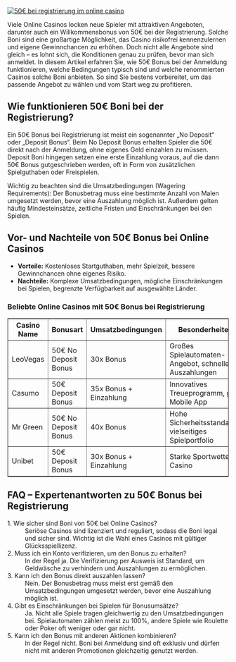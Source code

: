 [![50€ bei registrierung im online casino](https://123-caf.pages.dev/gitsignup.png)](https://vrmoo.ru/Bt82HjjY)

<p>Viele Online Casinos locken neue Spieler mit attraktiven Angeboten, darunter auch ein Willkommensbonus von 50€ bei der Registrierung. Solche Boni sind eine großartige Möglichkeit, das Casino risikofrei kennenzulernen und eigene Gewinnchancen zu erhöhen. Doch nicht alle Angebote sind gleich – es lohnt sich, die Konditionen genau zu prüfen, bevor man sich anmeldet. In diesem Artikel erfahren Sie, wie 50€ Bonus bei der Anmeldung funktionieren, welche Bedingungen typisch sind und welche renommierten Casinos solche Boni anbieten. So sind Sie bestens vorbereitet, um das passende Angebot zu wählen und vom Start weg zu profitieren.</p>  <h2>Wie funktionieren 50€ Boni bei der Registrierung?</h2> <p>Ein 50€ Bonus bei Registrierung ist meist ein sogenannter „No Deposit“ oder „Deposit Bonus“. Beim No Deposit Bonus erhalten Spieler die 50€ direkt nach der Anmeldung, ohne eigenes Geld einzahlen zu müssen. Deposit Boni hingegen setzen eine erste Einzahlung voraus, auf die dann 50€ Bonus gutgeschrieben werden, oft in Form von zusätzlichen Spielguthaben oder Freispielen.</p> <p>Wichtig zu beachten sind die Umsatzbedingungen (Wagering Requirements): Der Bonusbetrag muss eine bestimmte Anzahl von Malen umgesetzt werden, bevor eine Auszahlung möglich ist. Außerdem gelten häufig Mindesteinsätze, zeitliche Fristen und Einschränkungen bei den Spielen.</p>  <h2>Vor- und Nachteile von 50€ Bonus bei Online Casinos</h2> <ul>   <li><strong>Vorteile:</strong> Kostenloses Startguthaben, mehr Spielzeit, bessere Gewinnchancen ohne eigenes Risiko.</li>   <li><strong>Nachteile:</strong> Komplexe Umsatzbedingungen, mögliche Einschränkungen bei Spielen, begrenzte Verfügbarkeit auf ausgewählte Länder.</li> </ul>  <h3>Beliebte Online Casinos mit 50€ Bonus bei Registrierung</h3> <table border="1" cellpadding="8" cellspacing="0">   <thead>     <tr>       <th>Casino Name</th>       <th>Bonusart</th>       <th>Umsatzbedingungen</th>       <th>Besonderheiten</th>     </tr>   </thead>   <tbody>     <tr>       <td>LeoVegas</td>       <td>50€ No Deposit Bonus</td>       <td>30x Bonus</td>       <td>Großes Spielautomaten-Angebot, schnelle Auszahlungen</td>     </tr>     <tr>       <td>Casumo</td>       <td>50€ Deposit Bonus</td>       <td>35x Bonus + Einzahlung</td>       <td>Innovatives Treueprogramm, gute Mobile App</td>     </tr>     <tr>       <td>Mr Green</td>       <td>50€ No Deposit Bonus</td>       <td>40x Bonus</td>       <td>Hohe Sicherheitsstandards, vielseitiges Spielportfolio</td>     </tr>     <tr>       <td>Unibet</td>       <td>50€ Deposit Bonus</td>       <td>30x Bonus + Einzahlung</td>       <td>Starke Sportwetten + Casino</td>     </tr>   </tbody> </table>  <h2>FAQ – Expertenantworten zu 50€ Bonus bei Registrierung</h2> <dl>   <dt>1. Wie sicher sind Boni von 50€ bei Online Casinos?</dt>   <dd>Seriöse Casinos sind lizenziert und reguliert, sodass die Boni legal und sicher sind. Wichtig ist die Wahl eines Casinos mit gültiger Glücksspiellizenz.</dd>    <dt>2. Muss ich ein Konto verifizieren, um den Bonus zu erhalten?</dt>   <dd>In der Regel ja. Die Verifizierung per Ausweis ist Standard, um Geldwäsche zu verhindern und Auszahlungen zu ermöglichen.</dd>    <dt>3. Kann ich den Bonus direkt auszahlen lassen?</dt>   <dd>Nein. Der Bonusbetrag muss meist erst gemäß den Umsatzbedingungen umgesetzt werden, bevor eine Auszahlung möglich ist.</dd>    <dt>4. Gibt es Einschränkungen bei Spielen für Bonusumsätze?</dt>   <dd>Ja. Nicht alle Spiele tragen gleichwertig zu den Umsatzbedingungen bei. Spielautomaten zählen meist zu 100%, andere Spiele wie Roulette oder Poker oft weniger oder gar nicht.</dd>    <dt>5. Kann ich den Bonus mit anderen Aktionen kombinieren?</dt>   <dd>In der Regel nicht. Boni bei Anmeldung sind oft exklusiv und dürfen nicht mit anderen Promotionen gleichzeitig genutzt werden.</dd> </dl>